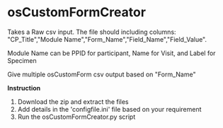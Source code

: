 # osCustomFormCreator

Takes a Raw csv input. The file should including columns: "CP_Title","Module Name","Form_Name","Field_Name","Field_Value".

Module Name can be PPID for participant, Name for Visit, and  Label for Specimen

Give multiple osCustomForm csv output based on "Form_Name"


**Instruction**
1. Download the zip and extract the files
2. Add details in the 'configfile.ini' file based on your requirement
3. Run the osCustomFormCreator.py script
